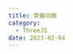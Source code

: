 ```yaml
---
title: 骨骼动画
category:
  - ThreeJS
date: 2023-02-04
---
```


<div ref="bone"> </div>

<script setup>
import * as THREE from "three";
// 导入轨道控制器
import { OrbitControls } from "three/examples/jsm/controls/OrbitControls";
import { DRACOLoader } from "three/examples/jsm/loaders/DRACOLoader";
import { GLTFLoader } from "three/examples/jsm/loaders/GLTFLoader";
import { RGBELoader } from "three/examples/jsm/loaders/RGBELoader";
import {ref,onMounted} from 'vue'
import gsap from "gsap";

const bone = ref()

const init = () => {
    const scene = new THREE.Scene();

    // 2、创建相机
    const camera = new THREE.PerspectiveCamera(
      75,
      2,
      0.1,
      1000
    );
    // 设置相机位置
    camera.position.set(0, 0, 20);
    scene.add(camera);
    // 添加hdr环境纹理
    const loader = new RGBELoader();
    loader.load("/assets/textures/hdr/038.hdr", function (texture) {
      texture.mapping = THREE.EquirectangularReflectionMapping;
      scene.background = texture;
      scene.environment = texture;
    });


    // 加载纹理
    const textureLoader = new THREE.TextureLoader();
    const texture = textureLoader.load("/assets/textures/cloth_pos.png");
    const normalMap = textureLoader.load("/assets/textures/cloth_norm.png");
    texture.wrapS = THREE.RepeatWrapping;
    texture.wrapT = THREE.RepeatWrapping;
    texture.repeat.set(0.2, 0.2);
    normalMap.wrapS = THREE.RepeatWrapping;
    normalMap.wrapT = THREE.RepeatWrapping;
    normalMap.repeat.set(0.2, 0.2);
    texture.offset.set(0, 0);

    gsap.to(texture.offset, {
      x: 1,
      y: 1,
      duration: 1,
      repeat: -1,
      onUpdate: function () {
        // console.log(texture.offset);
        texture.needsUpdate = true;
      },
    });


    const gltfLoader = new GLTFLoader();
    const dracoLoader = new DRACOLoader();
    dracoLoader.setDecoderPath("/assets/draco/gltf/");
    dracoLoader.setDecoderConfig({ type: "js" });
    dracoLoader.preload();
    gltfLoader.setDRACOLoader(dracoLoader);
    let mixer;
    gltfLoader.load("/assets/model/jianshen-min.glb", function (gltf) {
      scene.add(gltf.scene);
    //   gltf.scene.position.x +=2;
      gltf.scene.traverse(function (child) {
        if (child.name == "Body") {
          console.log(child);
        }
        if (child.name == "Floor") {
          child.material = new THREE.MeshStandardMaterial({
            color: 0xffffff,
          });
          console.log(child);
        }
        if (child.isMesh) {
        //   child.material.depthWrite = true;
        //   child.material.normalScale = new THREE.Vector2(1, 1);
        //   child.material.side = THREE.FrontSide;
        //   child.material.transparent = false;
        //   child.material.vertexColors = false;

        child.material = new THREE.MeshStandardMaterial({
        map: texture,
        emissiveMap: texture,
        side: THREE.DoubleSide,
        transparent: true,
        blending: THREE.AdditiveBlending,
        depthWrite: false,
        normalMap: normalMap,
      });
        }
      });
      // 设置动画
      mixer = new THREE.AnimationMixer(gltf.scene);
      const action = mixer.clipAction(gltf.animations[0]);
      action.play();

      // 添加平行光;
      const light = new THREE.DirectionalLight(0xffffff, 2);
      light.position.set(0, 100, 100);
      scene.add(light);
      // 添加点光源
      // const pointLight = new THREE.PointLight(0xffffff, 10);
      // pointLight.position.set(0, 100, 100);
    })
    let mixer2
    gltfLoader.load("/assets/model/jianshen-min.glb", function (gltf) {
      scene.add(gltf.scene);
      gltf.scene.position.x +=2;
      gltf.scene.traverse(function (child) {
        if (child.name == "Body") {
          console.log(child);
        }
        if (child.name == "Floor") {
          child.material = new THREE.MeshStandardMaterial({
            color: 0xffffff,
          });
          console.log(child);
        }
        if (child.isMesh) {
          child.material.depthWrite = true;
          child.material.normalScale = new THREE.Vector2(1, 1);
          child.material.side = THREE.FrontSide;
          child.material.transparent = false;
          child.material.vertexColors = false;

        }
      });
      // 设置动画
      mixer2 = new THREE.AnimationMixer(gltf.scene);
      const action = mixer2.clipAction(gltf.animations[0]);
      action.play();

      // 添加平行光;
      const light = new THREE.DirectionalLight(0xffffff, 2);
      light.position.set(0, 100, 100);
      scene.add(light);
      // 添加点光源
      // const pointLight = new THREE.PointLight(0xffffff, 10);
      // pointLight.position.set(0, 100, 100);
    })
    // 创建一个金属球添加到场景中
    const geometry = new THREE.SphereGeometry(1, 32, 32);
    const material1 = new THREE.MeshStandardMaterial({
      color: 0xffffff,
      metalness: 0.5,
    });
    const sphere = new THREE.Mesh(geometry, material1);
    sphere.position.set(-2, 0, 0);
    scene.add(sphere);

    // 初始化渲染器
    const renderer = new THREE.WebGLRenderer();
    // 设置渲染的尺寸大小
    renderer.setSize(bone.value.offsetWidth, bone.value.offsetWidth/2);
    // 开启场景中的阴影贴图
    renderer.shadowMap.enabled = true;
    renderer.physicallyCorrectLights = true;
    renderer.setClearColor(0xcccccc, 1);

    bone.value.appendChild(renderer.domElement)

    // 创建轨道控制器
    const controls = new OrbitControls(camera, renderer.domElement);
    // 设置控制器阻尼，让控制器更有真实效果,必须在动画循环里调用.update()。
    controls.enableDamping = true;

    // 设置时钟
    const clock = new THREE.Clock();

    function render() {
      let time = clock.getDelta();
      if (mixer) {
        // console.log(mixer);
        mixer.update(time);
       
      }
      if(mixer2) {
         mixer2.update(time)
      }
      controls.update();
      renderer.render(scene, camera);
      //   渲染下一帧的时候就会调用render函数
      requestAnimationFrame(render);
    }

    render();

    if(!__VUEPRESS_SSR__) {
        renderer.setSize(bone.value.offsetWidth, bone.value.offsetWidth/2);
          //   设置渲染器的像素比
        renderer.setPixelRatio(window.devicePixelRatio);
    }

}

onMounted(()=>{
    init()
})





</script>
